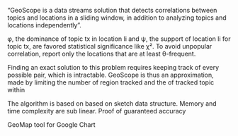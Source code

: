 “GeoScope is a data streams solution that detects correlations between topics and locations in a sliding window, in addition to analyzing topics and locations independently”.

φ, the dominance of topic tx in location li and ψ, the support of location li for topic tx, are favored statistical significance like χ². To avoid unpopular correlation, report only the locations that are at least θ-frequent.

Finding an exact solution to this problem requires keeping track of every possible pair, which is intractable. GeoScope is thus an approximation, made by limiting the number of region tracked and the of tracked topic within

The algorithm is based on based on sketch data structure. Memory and time complexity are sub linear. Proof of guaranteed accuracy

GeoMap tool for Google Chart
